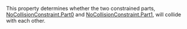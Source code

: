 This property determines whether the two constrained parts, [NoCollisionConstraint.Part0](https://developer.roblox.com/en-us/api-reference/property/NoCollisionConstraint/Part0) and [NoCollisionConstraint.Part1](https://developer.roblox.com/en-us/api-reference/property/NoCollisionConstraint/Part1), will collide with each other.